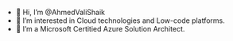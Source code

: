 - 👋 Hi, I’m @AhmedValiShaik
- 👀 I’m interested in Cloud technologies and Low-code platforms. 
- 🌱 I’m a Microsoft Certitied Azure Solution Architect.

<!---
AhmedValiShaik/AhmedValiShaik is a ✨ special ✨ repository because its `README.md` (this file) appears on your GitHub profile.
You can click the Preview link to take a look at your changes.
--->
